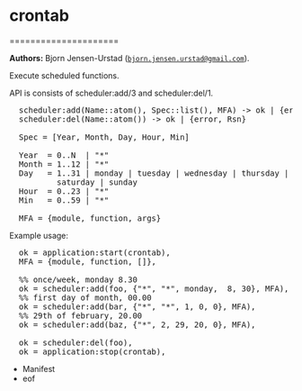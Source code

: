 <h1>crontab</h1>

=====================

__Authors:__ Bjorn Jensen-Urstad ([`bjorn.jensen.urstad@gmail.com`](mailto:bjorn.jensen.urstad@gmail.com)).


Execute scheduled functions.

API is consists of scheduler:add/3 and scheduler:del/1.

<pre>
  scheduler:add(Name::atom(), Spec::list(), MFA) -> ok | {error, Rsn}
  scheduler:del(Name::atom()) -> ok | {error, Rsn}

  Spec = [Year, Month, Day, Hour, Min]

  Year  = 0..N  | "*"
  Month = 1..12 | "*"
  Day   = 1..31 | monday | tuesday | wednesday | thursday | friday |
          saturday | sunday
  Hour  = 0..23 | "*"
  Min   = 0..59 | "*"

  MFA = {module, function, args}
</pre>


Example usage:
<pre>
  ok = application:start(crontab),
  MFA = {module, function, []},

  %% once/week, monday 8.30
  ok = scheduler:add(foo, {"*", "*", monday,  8, 30}, MFA),
  %% first day of month, 00.00
  ok = scheduler:add(bar, {"*", "*", 1, 0, 0}, MFA),
  %% 29th of february, 20.00
  ok = scheduler:add(baz, {"*", 2, 29, 20, 0}, MFA),

  ok = scheduler:del(foo),
  ok = application:stop(crontab),
</pre>


* Manifest
* eof
